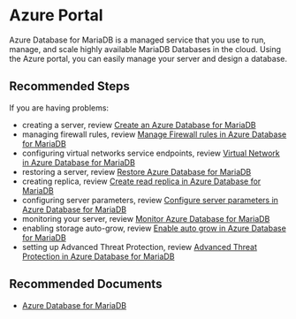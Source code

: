 <properties
    pageTitle="Azure Portal"
    description="Azure Portal"
    service="microsoft.dbformariadb"
    resource="servers"
    authors="ambhatna"
    ms.author="ambhatna"
    displayOrder="290"
    selfHelpType="resource"
    supportTopicIds="32640115"
    resourceTags="servers, databases"
    productPesIds="16617"
    cloudEnvironments="public"
    articleId="59d1c31c-8c29-4283-b02a-577bfd925a39"
 />

# Azure Portal

Azure Database for MariaDB is a managed service that you use to run, manage, and scale highly available MariaDB Databases in the cloud. Using the Azure portal, you can easily manage your server and design a database.

## **Recommended Steps**

If you are having problems:

* creating a server, review [Create an Azure Database for MariaDB](https://docs.microsoft.com/azure/mariadb/tutorial-design-database-using-portal/)
* managing firewall rules, review [Manage Firewall rules in Azure Database for MariaDB](https://docs.microsoft.com/azure/mariadb/howto-manage-firewall-portal/)
* configuring virtual networks service endpoints, review [Virtual Network in Azure Database for MariaDB](https://docs.microsoft.com/azure/mariadb/howto-manage-vnet-portal/)
* restoring a server, review [Restore Azure Database for MariaDB](https://docs.microsoft.com/azure/mariadb/howto-restore-server-portal/)
* creating replica, review [Create read replica in Azure Database for MariaDB](https://docs.microsoft.com/azure/mariadb/howto-read-replicas-portal/)
* configuring server parameters, review [Configure server parameters in Azure Database for MariaDB](https://docs.microsoft.com/azure/mariadb/howto-server-parameters/)
* monitoring your server, review [Monitor Azure Database for MariaDB](https://docs.microsoft.com/azure/mariadb/howto-alert-metric/)
* enabling storage auto-grow, review [Enable auto grow in Azure Database for MariaDB](https://docs.microsoft.com/azure/mariadb/howto-auto-grow-storage-portal/)
* setting up Advanced Threat Protection, review [Advanced Threat Protection in Azure Database for MariaDB](https://docs.microsoft.com/azure/mariadb/howto-database-threat-protection-portal/)

## **Recommended Documents**

* [Azure Database for MariaDB](https://docs.microsoft.com/azure/mariadb/)
